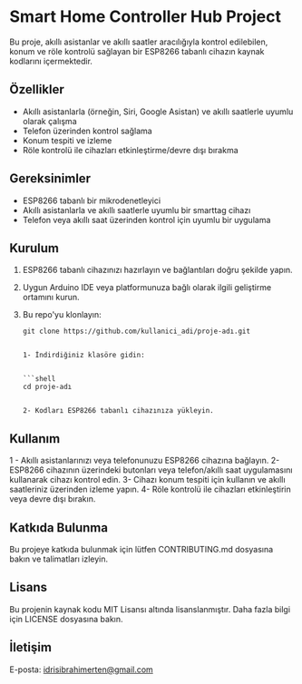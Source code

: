 # Smart Home Controller Hub Project

Bu proje, akıllı asistanlar ve akıllı saatler aracılığıyla kontrol edilebilen, konum ve röle kontrolü sağlayan bir ESP8266 tabanlı cihazın kaynak kodlarını içermektedir.

## Özellikler

- Akıllı asistanlarla (örneğin, Siri, Google Asistan) ve akıllı saatlerle uyumlu olarak çalışma
- Telefon üzerinden kontrol sağlama
- Konum tespiti ve izleme
- Röle kontrolü ile cihazları etkinleştirme/devre dışı bırakma

## Gereksinimler

- ESP8266 tabanlı bir mikrodenetleyici
- Akıllı asistanlarla ve akıllı saatlerle uyumlu bir smarttag cihazı
- Telefon veya akıllı saat üzerinden kontrol için uyumlu bir uygulama

## Kurulum

1. ESP8266 tabanlı cihazınızı hazırlayın ve bağlantıları doğru şekilde yapın.
2. Uygun Arduino IDE veya platformunuza bağlı olarak ilgili geliştirme ortamını kurun.
3. Bu repo'yu klonlayın:

   ```shell
   git clone https://github.com/kullanici_adi/proje-adı.git


   1- İndirdiğiniz klasöre gidin:


   ```shell
   cd proje-adı


   2- Kodları ESP8266 tabanlı cihazınıza yükleyin.

## Kullanım
1 - Akıllı asistanlarınızı veya telefonunuzu ESP8266 cihazına bağlayın.
2- ESP8266 cihazının üzerindeki butonları veya telefon/akıllı saat uygulamasını kullanarak cihazı kontrol edin.
3- Cihazı konum tespiti için kullanın ve akıllı saatleriniz üzerinden izleme yapın.
4- Röle kontrolü ile cihazları etkinleştirin veya devre dışı bırakın.


## Katkıda Bulunma
Bu projeye katkıda bulunmak için lütfen CONTRIBUTING.md dosyasına bakın ve talimatları izleyin.

## Lisans
Bu projenin kaynak kodu MIT Lisansı altında lisanslanmıştır. Daha fazla bilgi için LICENSE dosyasına bakın.

## İletişim
E-posta: idrisibrahimerten@gmail.com


